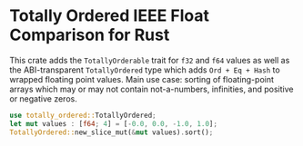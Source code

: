 # Totally Ordered IEEE Float Comparison for Rust

This crate adds the `TotallyOrderable` trait for `f32` and `f64` values as well as the ABI-transparent `TotallyOrdered` type which adds `Ord + Eq + Hash` to wrapped floating point values.
Main use case: sorting of floating-point arrays which may or may not contain not-a-numbers, infinities, and positive or negative zeros.

```rust
use totally_ordered::TotallyOrdered;
let mut values : [f64; 4] = [-0.0, 0.0, -1.0, 1.0];
TotallyOrdered::new_slice_mut(&mut values).sort();
```
